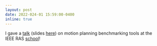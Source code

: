 ```yaml
---
layout: post
date: 2022-024-01 15:59:00-0400
inline: true
---
```

I gave a [talk](https://youtu.be/dCxXZWGQIlQ) (slides [here](/assets/pdf/rschool-2022-slides.pdf)) on motion planning benchmarking tools at the IEEE RAS [school](https://web.archive.org/web/20220530202429/http://reproducibleroboticsresearch.rocks/program.html)! 
